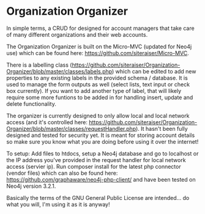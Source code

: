# Organization Organizer
In simple terms, a CRUD for designed for account managers that take care of many different organizations and their web accounts. 

The Organization Organizer is built on the Micro-MVC (updated for Neo4j use) which can be found here: https://github.com/siteraiser/Micro-MVC.

There is a labelling class (https://github.com/siteraiser/Organization-Organizer/blob/master/classes/labels.php) which can be edited to add new properties to any existing labels in the provided schema / database. It is used to manage the form outputs as well (select lists, text input or check box currently). If you want to add another type of label, that will likely require some more funtions to be added in for  handling insert, update and delete functionality. 

The organizer is currently designed to only allow local and local network access (and it's controlled here: https://github.com/siteraiser/Organization-Organizer/blob/master/classes/requestHandler.php). It hasn't been fully designed and tested for security yet. It is meant for storing account details so make sure you know what you are doing before using it over the internet!

To setup: 
Add files to htdocs, setup a Neo4j database and go to localhost or the IP address you've provided in the request handler for local network access (servier ip). Run composer install for the latest php connector (vendor files) which can also be found here: https://github.com/graphaware/neo4j-php-client/ and have been tested on Neo4j version 3.2.1.



Basically the terms of the GNU General Public License are intended... do what you will, I'm using it as it is anyway!



